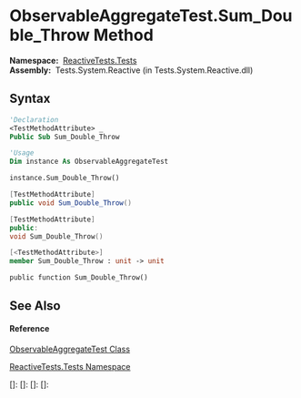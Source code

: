 # ObservableAggregateTest.Sum\_Double\_Throw Method

**Namespace:**  [ReactiveTests.Tests](ReactiveTests.Tests\ReactiveTests.Tests.md)  
**Assembly:**  Tests.System.Reactive (in Tests.System.Reactive.dll)

## Syntax

```vb
'Declaration
<TestMethodAttribute> _
Public Sub Sum_Double_Throw
```

```vb
'Usage
Dim instance As ObservableAggregateTest

instance.Sum_Double_Throw()
```

```csharp
[TestMethodAttribute]
public void Sum_Double_Throw()
```

```c++
[TestMethodAttribute]
public:
void Sum_Double_Throw()
```

```fsharp
[<TestMethodAttribute>]
member Sum_Double_Throw : unit -> unit 
```

```jscript
public function Sum_Double_Throw()
```

## See Also

#### Reference

[ObservableAggregateTest Class](ObservableAggregateTest\ObservableAggregateTest.md)

[ReactiveTests.Tests Namespace](ReactiveTests.Tests\ReactiveTests.Tests.md)

[]: 
[]: 
[]: 
[]: 